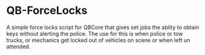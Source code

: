 # QB-ForceLocks
A simple force locks script for QBCore that gives set jobs the ablity to obtain keys without alerting the police. The use for this is when police or tow trucks, or mechanics get locked out of vehicles on scene or when left un attended.
